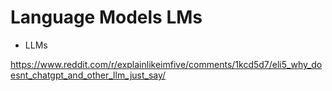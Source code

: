 # Language Models LMs

*   LLMs

https://www.reddit.com/r/explainlikeimfive/comments/1kcd5d7/eli5_why_doesnt_chatgpt_and_other_llm_just_say/
